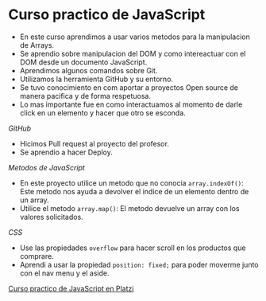 # Curso practico de JavaScript

- En este curso aprendimos a usar varios metodos para la manipulacion de Arrays.
- Se aprendio sobre manipulacion del DOM y como intereactuar con el DOM desde un documento JavaScript.
- Aprendimos algunos comandos sobre Git.
- Utilizamos la herramienta GitHub y su entorno.
- Se tuvo conocimiento en com aportar a proyectos Open source de manera pacifica y de forma respetuosa.
- Lo mas importante fue en como interactuamos al momento de darle click en un elemento y hacer que otro se esconda.

*GitHub*

- Hicimos Pull request al proyecto del profesor.
- Se aprendio a hacer Deploy.

*Metodos de JavaScript*

- En este proyecto utilice un metodo que no conocia `array.indexOf()`: Este metodo nos ayuda a devolver el indice de un elemento dentro de un array.
- Utilice el metodo `array.map()`: El metodo devuelve un array con los valores solicitados.

*CSS*

- Use las propiedades `overflow` para hacer scroll en los productos que comprare.
- Aprendi a usar la propiedad `position: fixed;` para poder moverme junto con el nav menu y el aside.

[Curso practico de JavaScript en Platzi](https://platzi.com/cursos/javascript-practico/ "Curso practico de JavaScript en Platzi")
